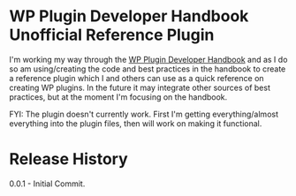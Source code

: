 # WP Plugin Developer Handbook Unofficial Reference Plugin
I'm working my way through the [WP Plugin Developer Handbook](https://developer.wordpress.org/plugins/) and as I do so am using/creating the code and best practices in the handbook to create a reference plugin which I and others can use as a quick reference on creating WP plugins. In the future it may integrate other sources of best practices, but at the moment I'm focusing on the handbook.

FYI: The plugin doesn't currently work. First I'm getting everything/almost everything into the plugin files, then will work on making it functional.

# Release History
0.0.1 - Initial Commit.

